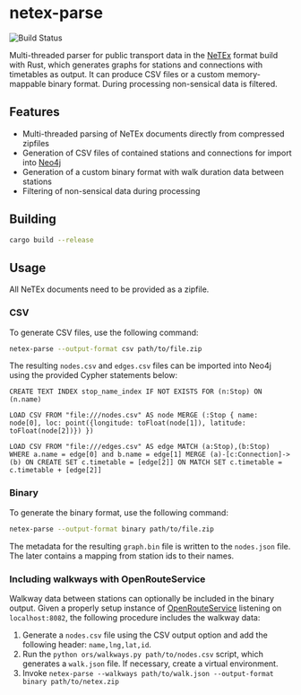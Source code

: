 # netex-parse

![Build Status](https://img.shields.io/github/actions/workflow/status/niclashedam/netex-parse/test.yaml?branch=master)

Multi-threaded parser for public transport data in the [NeTEx](https://netex-cen.eu/) format build with Rust, which generates graphs for stations and connections with timetables as output.
It can produce CSV files or a custom memory-mappable binary format.
During processing non-sensical data is filtered.

## Features
- Multi-threaded parsing of NeTEx documents directly from compressed zipfiles
- Generation of CSV files of contained stations and connections for import into [Neo4j](https://neo4j.com/)
- Generation of a custom binary format with walk duration data between stations
- Filtering of non-sensical data during processing

## Building

```sh
cargo build --release
```

## Usage

All NeTEx documents need to be provided as a zipfile.

### CSV

To generate CSV files, use the following command:
```sh
netex-parse --output-format csv path/to/file.zip
```

The resulting `nodes.csv` and `edges.csv` files can be imported into Neo4j using the provided Cypher statements below:

```cypher
CREATE TEXT INDEX stop_name_index IF NOT EXISTS FOR (n:Stop) ON (n.name)

LOAD CSV FROM "file:///nodes.csv" AS node MERGE (:Stop { name: node[0], loc: point({longitude: toFloat(node[1]), latitude: toFloat(node[2])}) })

LOAD CSV FROM "file:///edges.csv" AS edge MATCH (a:Stop),(b:Stop) WHERE a.name = edge[0] and b.name = edge[1] MERGE (a)-[c:Connection]->(b) ON CREATE SET c.timetable = [edge[2]] ON MATCH SET c.timetable = c.timetable + [edge[2]]
```

### Binary

To generate the binary format, use the following command:

```sh
netex-parse --output-format binary path/to/file.zip
```

The metadata for the resulting `graph.bin` file is written to the `nodes.json` file.
The later contains a mapping from station ids to their names.

### Including walkways with OpenRouteService

Walkway data between stations can optionally be included in the binary output.
Given a properly setup instance of [OpenRouteService](https://openrouteservice.org/) listening on `localhost:8082`, the following procedure includes the walkway data:

1. Generate a `nodes.csv` file using the CSV output option and add the following header: `name,lng,lat,id`.
2. Run the `python ors/walkways.py path/to/nodes.csv` script, which generates a `walk.json` file. If necessary, create a virtual environment.
3. Invoke `netex-parse --walkways path/to/walk.json --output-format binary path/to/netex.zip`
